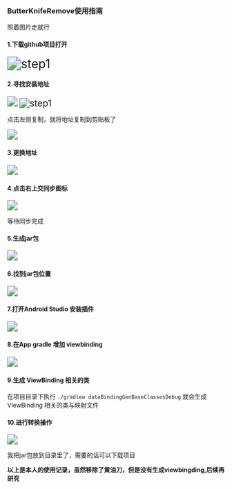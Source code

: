 ### ButterKnifeRemove使用指南

照着图片走就行

#### 1.下载github项目打开



<img src=".\step1.png" alt="step1" style="zoom: 200%;" />

#### 2.寻找安装地址

<img src=".\step2.png" style="zoom:150%;" />

<img src=".\step3.png" alt="step1" style="zoom:150%;" />

点击左侧复制，就将地址复制到剪贴板了

<img src=".\step4.png" style="zoom:150%;" />

#### 3.更换地址

<img src=".\step1_1.png" style="zoom:150%;" />



#### 4.点击右上交同步图标

<img src=".\step5.png" style="zoom:150%;" />

等待同步完成

#### 5.生成jar包

<img src=".\step6.png" style="zoom:150%;" />

#### 6.找到jar包位置

<img src=".\step7.png" style="zoom:150%;" />

#### 7.打开Android Studio 安装插件



<img src=".\step9.png" style="zoom:150%;" />

#### 8.在App gradle 增加  viewbinding



<img src=".\step10.png" style="zoom:150%;" />



#### 9.**生成 ViewBinding 相关的类**



在项目目录下执行 `./gradlew dataBindingGenBaseClassesDebug`   就会生成 ViewBinding 相关的类与映射文件



#### 10.进行转换操作



<img src=".\step10.png" style="zoom:150%;" />

我把jar包放到目录里了，需要的话可以下载项目

**以上是本人的使用记录，虽然移除了黄油刀，但是没有生成viewbingding,后续再研究**

